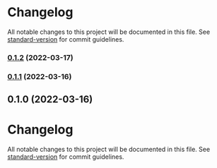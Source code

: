 # Changelog

All notable changes to this project will be documented in this file. See [standard-version](https://github.com/conventional-changelog/standard-version) for commit guidelines.

### [0.1.2](https://github.com/Mathew-Seliverstov/Immigrants-frontend/compare/v0.1.1...v0.1.2) (2022-03-17)

### [0.1.1](https://github.com/Mathew-Seliverstov/ImmigrantsFrontend/compare/v0.1.0...v0.1.1) (2022-03-16)

## 0.1.0 (2022-03-16)

# Changelog

All notable changes to this project will be documented in this file. See [standard-version](https://github.com/conventional-changelog/standard-version) for commit guidelines.
